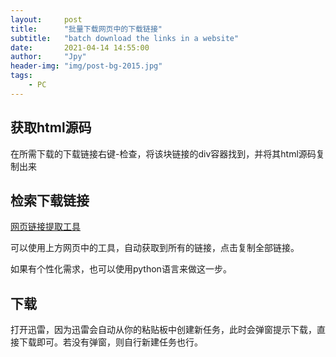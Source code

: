 ```yaml
---
layout:     post
title:      "批量下载网页中的下载链接"
subtitle:   "batch download the links in a website"
date:       2021-04-14 14:55:00
author:     "Jpy"
header-img: "img/post-bg-2015.jpg"
tags:
    - PC
---
```


## 获取html源码

在所需下载的下载链接右键-检查，将该块链接的div容器找到，并将其html源码复制出来

## 检索下载链接

[网页链接提取工具](https://it365.gitlab.io/zh-cn/link-finder/?zfindlink)

可以使用上方网页中的工具，自动获取到所有的链接，点击复制全部链接。

如果有个性化需求，也可以使用python语言来做这一步。

## 下载

打开迅雷，因为迅雷会自动从你的粘贴板中创建新任务，此时会弹窗提示下载，直接下载即可。若没有弹窗，则自行新建任务也行。